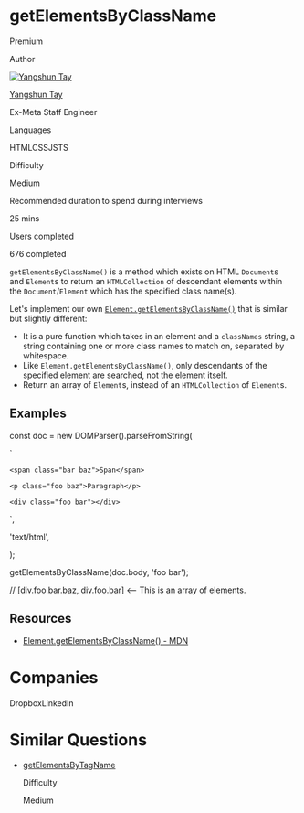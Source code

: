 # getElementsByClassName

Premium

Author

[![Yangshun Tay](https://www.greatfrontend.com/img/team/yangshun.jpg)](https://www.linkedin.com/in/yangshun)

[Yangshun Tay](https://www.linkedin.com/in/yangshun)[](https://www.linkedin.com/in/yangshun)

Ex-Meta Staff Engineer

Languages

HTMLCSSJSTS

Difficulty

Medium

Recommended duration to spend during interviews

25 mins

Users completed

676 completed

`getElementsByClassName()` is a method which exists on HTML `Document`s and `Element`s to return an `HTMLCollection` of descendant elements within the `Document`/`Element` which has the specified class name(s).

Let's implement our own [`Element.getElementsByClassName()`](https://developer.mozilla.org/en-US/docs/Web/API/Element/getElementsByClassName) that is similar but slightly different:

- It is a pure function which takes in an element and a `classNames` string, a string containing one or more class names to match on, separated by whitespace.
- Like `Element.getElementsByClassName()`, only descendants of the specified element are searched, not the element itself.
- Return an array of `Element`s, instead of an `HTMLCollection` of `Element`s.

## Examples

const doc = new DOMParser().parseFromString(

  `<div class="foo bar baz">

    <span class="bar baz">Span</span>

    <p class="foo baz">Paragraph</p>

    <div class="foo bar"></div>

  </div>`,

  'text/html',

);

getElementsByClassName(doc.body, 'foo bar');

// [div.foo.bar.baz, div.foo.bar] <-- This is an array of elements.

## Resources

- [Element.getElementsByClassName() - MDN](https://developer.mozilla.org/en-US/docs/Web/API/Element/getElementsByClassName)

# Companies

DropboxLinkedIn

# Similar Questions

- [getElementsByTagName](https://www.greatfrontend.com/questions/javascript/get-elements-by-tag-name)
    
    Difficulty
    
    Medium